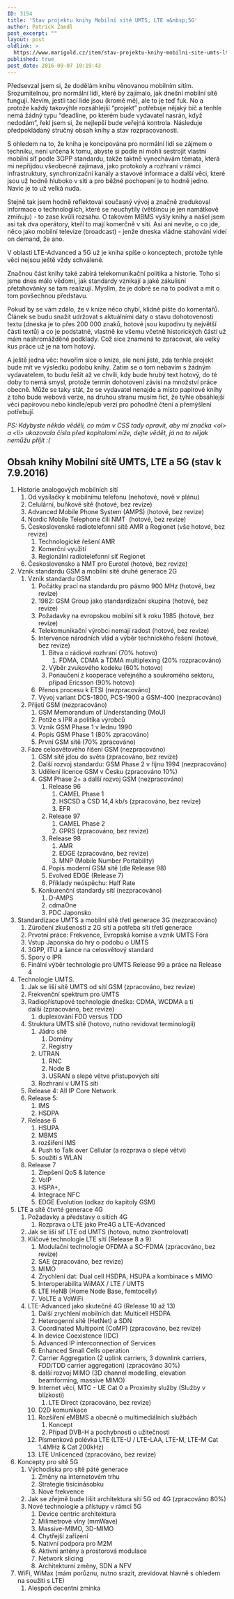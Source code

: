```yaml
---
ID: 3154
title: 'Stav projektu knihy Mobilní sítě UMTS, LTE a&nbsp;5G'
author: Patrick Zandl
post_excerpt: ""
layout: post
oldlink: >
  https://www.marigold.cz/item/stav-projektu-knihy-mobilni-site-umts-lte-a-5g
published: true
post_date: 2016-09-07 10:19:43
---
```

<p>Předsevzal jsem si, že dodělám knihu věnovanou mobilním sítím. Srozumitelnou, pro normální lidi, které by zajímalo, jak dnešní mobilní sítě fungují. Nevím, jestli tací lidé jsou (kromě mě), ale to je teď fuk. No a protože každý takovýhle rozsáhlejší “projekt” potřebuje nějaký bič a tenhle nemá žádný typu “deadline, po kterém bude vydavatel nasrán, když nedodám”, řekl jsem si, že nejlepší bude veřejná kontrola. Následuje předpokládaný stručný obsah knihy a stav rozpracovanosti. </p>
<!--more-->

<p>S ohledem na to, že kniha je koncipována pro normální lidi se zájmem o techniku, není určena k tomu, abyste si podle ní mohli sestrojit vlastní mobilní síť podle 3GPP standardu, takže taktně vynechávám témata, která mi nepřijdou všeobecně zajímavá, jako protokoly a rozhraní v rámci infrastruktury, synchronizační kanály a stavové informace a další věci, které jsou už hodně hluboko v síti a pro běžné pochopení je to hodně jedno. Navíc je to už velká nuda.</p>
<p>Stejně tak jsem hodně reflektoval současný vývoj a značně zredukoval informace o technologiích, které se neuchytily (většinou je jen namátkově zmiňuju) - to zase kvůli rozsahu. O takovém MBMS vyšly knihy a našel jsem asi tak dva operátory, kteří to mají komerčně v síti. Asi ani nevíte, o co jde, něco jako mobilní televize (broadcast) - jenže dneska vládne stahování videí on demand, že ano. </p>
<p>V oblasti LTE-Advanced a 5G už je kniha spíše o konceptech, protože tyhle věci nejsou ještě vždy schválené. </p>
<p>Značnou část knihy také zabírá telekomunikační politika a historie. Toho si jsme dnes málo vědomi, jak standardy vznikají a jaké zákulisní přetahovánky se tam realizují. Myslím, že je dobré se na to podívat a mít o tom povšechnou představu. </p>
<p>Pokud by se vám zdálo, že v knize něco chybí, klidně pište do komentářů. Článek se budu snažit udržovat s aktuálními daty o stavu dohotovenosti textu (dneska je to přes 200 000 znaků, hotové jsou kupodivu ty největší části textů) a co je podstatné, vlastně ke všemu včetně historických částí už mám nashromážděné podklady. Což sice znamená to zpracovat, ale velký kus práce už je na tom hotový. </p>
<p>A ještě jedna věc: hovořím sice o knize, ale není jisté, zda tenhle projekt bude mít ve výsledku podobu knihy. Zatím se o tom nebavím s žádným vydavatelem, to budu řešit až ve chvíli, kdy bude hrubý text hotový, do té doby to nemá smysl, protože termín dohotovení závisí na množství práce obecně. Může se taky stát, že se vydavatel nenajde a místo papírové knihy z toho bude webová verze, na druhou stranu musím říct, že tyhle obsáhlejší věci papírovou nebo kindle/epub verzi pro pohodlné čtení a přemýšlení potřebují.</p>
<p><em>PS: Kdybyste někdo věděli, co mám v CSS tady opravit, aby mi značka &lt;ol&gt; a &lt;li&gt; ukazovala čísla před kapitolami níže, dejte vědět, já na to nějak nemůžu přijít :(</em></p>
<h2>Obsah knihy Mobilní sítě UMTS, LTE a 5G (stav k 7.9.2016)</h2>
<ol>
<li>Historie analogových mobilních sítí<ol>
<li>Od vysílačky k mobilnímu telefonu (nehotové, nově v plánu)</li>
<li>Celulární, buňkové sítě (hotové, bez revize)</li>
<li>Advanced Mobile Phone System (AMPS) (hotové, bez revize)</li>
<li>Nordic Mobile Telephone čili NMT  (hotové, bez revize)</li>
<li>Československé radiotelefonní sítě AMR a Regionet (vše hotové, bez revize)<ol>
<li>Technologické řešení AMR</li>
<li>Komerční využití</li>
<li>Regionální radiotelefonní síť Regionet</li>
</ol></li>
<li>Československo a NMT pro Eurotel (hotové, bez revize)</li>
</ol></li>
<li>Vznik standardu GSM a mobilní sítě druhé generace 2G<ol>
<li>Vznik standardu GSM<ol>
<li>Počátky prací na standardu pro pásmo 900 MHz (hotové, bez revize)</li>
<li>1982: GSM Group jako standardizační skupina (hotové, bez revize)</li>
<li>Požadavky na evropskou mobilní síť k roku 1985 (hotové, bez revize)</li>
<li>Telekomunikační výrobci nemají radost (hotové, bez revize)</li>
<li>Intervence národních vlád a výběr technického řešení (hotové, bez revize)<ol>
<li>Bitva o rádiové rozhraní (70% hotovo)<ol>
<li>FDMA, CDMA a TDMA multiplexing (20% rozpracováno)</li>
</ol></li>
<li>Výběr zvukového kodeku (60% hotovo)</li>
<li>Ponaučení z kooperace veřejného a soukromého sektoru, případ Ericsson (90% hotovo)</li>
</ol></li>
<li>Přenos procesu k ETSI (nezpracováno)</li>
<li>Vývoj variant DCS-1800, PCS-1900 a GSM-400 (nezpracováno)</li>
</ol></li>
<li>Přijetí GSM (nezpracováno)<ol>
<li>GSM Memorandum of Understanding (MoU)</li>
<li>Potíže s IPR a politika výrobců</li>
<li>Vznik GSM Phase 1 v lednu 1990</li>
<li>Popis GSM Phase 1 (80% zpracováno)</li>
<li>První GSM sítě (70% zpracováno)</li>
</ol></li>
<li>Fáze celosvětového říšení GSM (nezpracováno)<ol>
<li>GSM sítě jdou do světa (zpracováno, bez revize)</li>
<li>Další rozvoj standardu: GSM Phase 2 v říjnu 1994 (nezpracováno)</li>
<li>Udělení licence GSM v Česku (zpracováno 10%)</li>
<li>GSM Phase 2+ a další rozvoj GSM (nezpracováno)<ol>
<li>Release 96<ol>
<li>CAMEL Phase 1</li>
<li>HSCSD a CSD 14,4 kb/s (zpracováno, bez revize)</li>
<li>EFR</li>
</ol></li>
<li>Release 97<ol>
<li>CAMEL Phase 2</li>
<li>GPRS (zpracováno, bez revize)</li>
</ol></li>
<li>Release 98<ol>
<li>AMR</li>
<li>EDGE (zpracováno, bez revize)</li>
<li>MNP (Mobile Number Portability)</li>
</ol></li>
<li>Popis moderní GSM sítě (dle Release 98)</li>
<li>Evolved EDGE (Release 7)</li>
<li>Příklady neúspěchu: Half Rate</li>
</ol></li>
<li>Konkurenční standardy sítí (nezpracováno)<ol>
<li>D-AMPS</li>
<li>cdmaOne</li>
<li>PDC Japonsko</li>
</ol></li>
</ol></li>
</ol></li>
<li>Standardizace UMTS a mobilní sítě třetí generace 3G (nezpracováno)<ol>
<li>Zúročení zkušeností z 2G sítí a potřeba sítí třetí generace</li>
<li>Prvotní práce: Frekvence, Evropská komise a vznik UMTS Fóra</li>
<li>Vstup Japonska do hry o podobu o UMTS</li>
<li>3GPP, ITU a šance na celosvětový standard</li>
<li>Spory o IPR</li>
<li>Finální výběr technologie pro UMTS Release 99 a práce na Release 4</li>
</ol></li>
<li>Technologie UMTS. <ol>
<li>Jak se liší sítě UMTS od sítí GSM (zpracováno, bez revize)</li>
<li>Frekvenční spektrum pro UMTS</li>
<li>Radiopřístupové technologie dneška: CDMA, WCDMA a ti další (zpracováno, bez revize)<ol>
<li>duplexování FDD versus TDD</li>
</ol></li>
<li>Struktura UMTS sítě (hotovo, nutno revidovat terminologii)<ol>
<li>Jádro sítě<ol>
<li>Domény</li>
<li>Registry</li>
</ol></li>
<li>UTRAN<ol>
<li>RNC</li>
<li>Node B</li>
<li>USRAN a slepé větve přístupových sítí</li>
</ol></li>
<li>Rozhraní v UMTS síti</li>
</ol></li>
<li>Release 4: All IP Core Network</li>
<li>Release 5:<ol>
<li>IMS</li>
<li>HSDPA</li>
</ol></li>
<li>Release 6<ol>
<li>HSUPA</li>
<li>MBMS</li>
<li>rozšíření IMS</li>
<li>Push to Talk over Cellular (a rozprava o slepé větvi)</li>
<li>soužití s WLAN</li>
</ol></li>
<li>Release 7<ol>
<li>Zlepšení QoS &amp; latence</li>
<li>VoIP</li>
<li>HSPA+,</li>
<li>Integrace NFC</li>
<li>EDGE Evolution (odkaz do kapitoly GSM)</li>
</ol></li>
</ol></li>
<li>LTE a sítě čtvrté generace 4G<ol>
<li>Požadavky a představy o sítích 4G<ol>
<li>Rozprava o LTE jako Pre4G a LTE-Advanced</li>
</ol></li>
<li>Jak se liší síť LTE od UMTS (hotovo, nutno zkontrolovat)</li>
<li>Klíčové technologie LTE sítí (Release 8 a 9)<ol>
<li>Modulační technologie OFDMA a SC-FDMA (zpracováno, bez revize)</li>
<li>SAE (zpracováno, bez revize)</li>
<li>MIMO</li>
<li>Zrychlení dat: Dual cell HSDPA, HSUPA a kombinace s MIMO</li>
<li>Interoperabilita WiMAX / LTE / UMTS</li>
<li>LTE HeNB (Home Node Base, femtocelly)</li>
<li>VoLTE a VoWiFi</li>
</ol></li>
<li>LTE-Advanced jako skutečné 4G (Release 10 až 13)<ol>
<li>Další zrychlení mobilních dat: Multicell HSDPA</li>
<li>Heterogenní sítě (HetNet) a SDN</li>
<li>Coordinated Multipoint (CoMP) (zpracováno, bez revize)</li>
<li>In device Coexistence (IDC)</li>
<li>Advanced IP interconnection of Services</li>
<li>Enhanced Small Cells operation</li>
<li>Carrier Aggregation (2 uplink carriers, 3 downlink carriers, FDD/TDD carrier aggregation) (zpracováno 30%)</li>
<li>další rozvoj MIMO (3D channel modelling, elevation beamforming, massive MIMO)</li>
<li>Internet věcí, MTC - UE Cat 0 a Proximity služby (Služby v blízkosti)<ol>
<li>LTE Direct (zpracováno, bez revize)</li>
</ol></li>
<li>D2D komunikace</li>
<li>Rozšíření eMBMS a obecně o multimediálních službách<ol>
<li>Koncept</li>
<li>Případ DVB-H a pochybnosti o užitečnosti</li>
</ol></li>
<li>Písmenková polévka LTE (LTE-U / LTE-LAA, LTE-M, LTE-M Cat 1.4MHz &amp; Cat 200kHz) </li>
<li>LTE Unlicenced (zpracováno, bez revize)</li>
</ol></li>
</ol></li>
<li>Koncepty pro sítě 5G<ol>
<li>Východiska pro sítě páté generace<ol>
<li>Změny na internetovém trhu</li>
<li>Strategie tisícinásobku</li>
<li>Nové frekvence</li>
</ol></li>
<li>Jak se zřejmě bude lišit architektura sítí 5G od 4G (zpracováno 80%)</li>
<li>Nové technologie a přístupy v rámci 5G<ol>
<li>Device centric architektura</li>
<li>Milimetrové vlny (mmWave)</li>
<li>Massive-MIMO, 3D-MIMO</li>
<li>Chytřejší zařízení</li>
<li>Nativní podpora pro M2M</li>
<li>Aktivní antény a prostorová modulace </li>
<li>Network slicing</li>
<li>Architekturní změny, SDN a NFV</li>
</ol></li>
</ol></li>
<li>WiFi, WiMax (mám porůznu, nutno srazit, zrevidovat hlavně s ohledem na soužití s LTE)<ol>
<li>Alespoň decentní zmínka</li>
</ol></li>
</ol>
